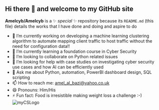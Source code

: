 ## Hi there 👋 and welcome to my GitHub site


**Amelcyb/Amelcyb** is a ✨ _special_ ✨ repository because its `README.md` (this file) details the works that I have done and doing and aspire to do



- 🔭 I’m currently working on developing a machine learning clustering algorithm to automate mapping client traffic to host traffic without the need for configuration data!!
- 🌱 I’m currently learning a foundation course in Cyber Security
- 👯 I’m looking to collaborate on Python related issues
- 🤔 I’m looking for help with case studies on investigating cyber security use cases and how AI can be efficiently used
- 💬 Ask me about Python, automation, PowerBI dashboard design, SQL scripting
- 📫 How to reach me: amel_al_bazi@yahoo.co.uk
- 😄 Pronouns: Him/His
- ⚡ Fun fact: Food is irresistible making weight loss a challenge :-)
![myCSLogo](https://github.com/user-attachments/assets/17c23c79-8068-47fd-a64a-db4f5dede556)
